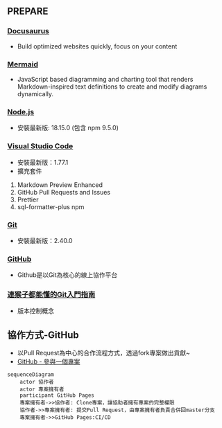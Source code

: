 ## PREPARE

### [Docusaurus](https://docusaurus.io/)
- Build optimized websites quickly, focus on your content

### [Mermaid](https://mermaid.js.org/)
- JavaScript based diagramming and charting tool that renders Markdown-inspired text definitions to create and modify diagrams dynamically.

### [Node.js](https://nodejs.org/zh-tw/download)
- 安裝最新版: 18.15.0 (包含 npm 9.5.0)

### [Visual Studio Code](https://code.visualstudio.com/Download)
- 安裝最新版：1.77.1
- 擴充套件
1. Markdown Preview Enhanced
2. GitHub Pull Requests and Issues
3. Prettier
4. sql-formatter-plus npm

### [Git](https://git-scm.com/downloads)
- 安裝最新版：2.40.0

### [GitHub](https://github.com/)
- Github是以Git為核心的線上協作平台

### [連猴子都能懂的Git入門指南](https://backlog.com/git-tutorial/tw/intro/intro1_1.html)
- 版本控制概念

## 協作方式-GitHub
- 以Pull Request為中心的合作流程方式，透過fork專案做出貢獻~
- [GitHub - 參與一個專案](https://git-scm.com/book/zh-tw/v2/GitHub-%E5%8F%83%E8%88%87%E4%B8%80%E5%80%8B%E5%B0%88%E6%A1%88)

```mermaid
sequenceDiagram
    actor 協作者
    actor 專案擁有者
    participant GitHub Pages
    專案擁有者->>協作者: Clone專案，讓協助者擁有專案的完整權限
    協作者->>專案擁有者: 提交Pull Request，由專案擁有者負責合併回master分支
    專案擁有者->>GitHub Pages:CI/CD 
```
